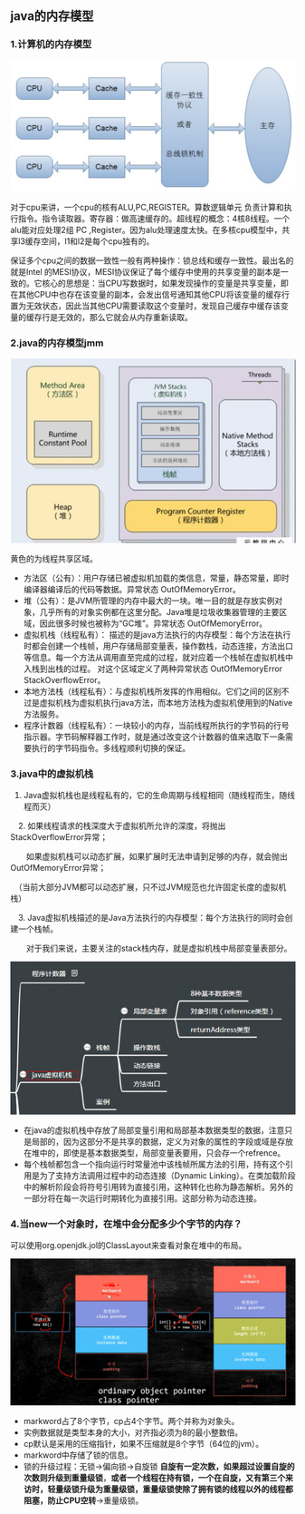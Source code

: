 ## java的内存模型

### 1.计算机的内存模型

![1](photos/1.png)

对于cpu来讲，一个cpu的核有ALU,PC,REGISTER。算数逻辑单元 负责计算和执行指令。指令读取器。寄存器：做高速缓存的。超线程的概念：4核8线程。一个alu能对应处理2组 PC ,Register。因为alu处理速度太快。在多核cpu模型中，共享l3缓存空间，l1和l2是每个cpu独有的。

保证多个cpu之间的数据一致性一般有两种操作：锁总线和缓存一致性。最出名的就是Intel 的MESI协议，MESI协议保证了每个缓存中使用的共享变量的副本是一致的。它核心的思想是：当CPU写数据时，如果发现操作的变量是共享变量，即在其他CPU中也存在该变量的副本，会发出信号通知其他CPU将该变量的缓存行置为无效状态，因此当其他CPU需要读取这个变量时，发现自己缓存中缓存该变量的缓存行是无效的，那么它就会从内存重新读取。

### 2.java的内存模型jmm

![2](photos/2.png)

黄色的为线程共享区域。

- 方法区（公有）：用户存储已被虚拟机加载的类信息，常量，静态常量，即时编译器编译后的代码等数据。异常状态 OutOfMemoryError。
- 堆（公有）：是JVM所管理的内存中最大的一块。唯一目的就是存放实例对象，几乎所有的对象实例都在这里分配。Java堆是垃圾收集器管理的主要区域，因此很多时候也被称为“GC堆”。异常状态 OutOfMemoryError。
- 虚拟机栈（线程私有）： 描述的是java方法执行的内存模型：每个方法在执行时都会创建一个栈帧，用户存储局部变量表，操作数栈，动态连接，方法出口等信息。每一个方法从调用直至完成的过程，就对应着一个栈帧在虚拟机栈中入栈到出栈的过程。 对这个区域定义了两种异常状态 OutOfMemoryError StackOverflowError。
- 本地方法栈（线程私有）：与虚拟机栈所发挥的作用相似。它们之间的区别不过是虚拟机栈为虚拟机执行java方法，而本地方法栈为虚拟机使用到的Native方法服务。
- 程序计数器（线程私有）：一块较小的内存，当前线程所执行的字节码的行号指示器。字节码解释器工作时，就是通过改变这个计数器的值来选取下一条需要执行的字节码指令。多线程顺利切换的保证。

### 3.java中的虚拟机栈

1. Java虚拟机栈也是线程私有的，它的生命周期与线程相同（随线程而生，随线程而灭）

　2. 如果线程请求的栈深度大于虚拟机所允许的深度，将抛出StackOverflowError异常；

　　如果虚拟机栈可以动态扩展，如果扩展时无法申请到足够的内存，就会抛出OutOfMemoryError异常；

　（当前大部分JVM都可以动态扩展，只不过JVM规范也允许固定长度的虚拟机栈）

　3. Java虚拟机栈描述的是Java方法执行的内存模型：每个方法执行的同时会创建一个栈帧。

　　对于我们来说，主要关注的stack栈内存，就是虚拟机栈中局部变量表部分。

![img](photos/858186-20190711163045574-797204840.png)

- 在java的虚拟机栈中存放了局部变量引用和局部基本数据类型的数据，注意只是局部的，因为这部分不是共享的数据，定义为对象的属性的字段或域是存放在堆中的，即使是基本数据类型，局部变量表要用，只会存一个refrence。
- 每个栈帧都包含一个指向运行时常量池中该栈帧所属方法的引用，持有这个引用是为了支持方法调用过程中的动态连接（Dynamic Linking）。在类加载阶段中的解析阶段会将符号引用转为直接引用，这种转化也称为静态解析。另外的一部分将在每一次运行时期转化为直接引用。这部分称为动态连接。

### 4.当new一个对象时，在堆中会分配多少个字节的内存？

可以使用org.openjdk.jol的ClassLayout来查看对象在堆中的布局。

![1588846725098](photos/1588846725098.png)

- markword占了8个字节，cp占4个字节。两个并称为对象头。
- 实例数据就是类型本身的大小，对齐指必须为8的最小整数倍。
- cp默认是采用的压缩指针，如果不压缩就是8个字节（64位的jvm）。
- markword中存储了锁的信息。
- 锁的升级过程：无锁->偏向锁->自旋锁 **自旋有一定次数，如果超过设置自旋的次数则升级到重量级锁**，**或者一个线程在持有锁，一个在自旋，又有第三个来访时，轻量级锁升级为重量级锁，重量级锁使除了拥有锁的线程以外的线程都阻塞，防止CPU空转**->重量级锁。
